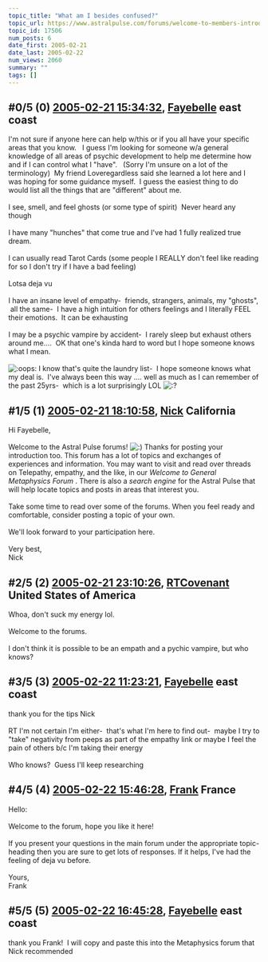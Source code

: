 ```yaml
---
topic_title: "What am I besides confused?"
topic_url: https://www.astralpulse.com/forums/welcome-to-members-introductions!/what-am-i-besides-confused
topic_id: 17506
num_posts: 6
date_first: 2005-02-21
date_last: 2005-02-22
num_views: 2060
summary: ""
tags: []
---
```


## \#0/5 (0) [2005-02-21 15:34:32](https://www.astralpulse.com/forums/index.php?msg=151255), [Fayebelle](https://www.astralpulse.com/forums/profile/?u=7399) east coast ##
<section>
I'm not sure if anyone here can help w/this or if you all have your specific areas that you know.   I guess I'm looking for someone w/a general knowledge of all areas of psychic development to help me determine how and if I can control what I "have".   (Sorry I'm unsure on a lot of the terminology)  My friend Loveregardless said she learned a lot here and I was hoping for some guidance myself.  I guess the easiest thing to do would list all the things that are "different" about me.
<br>
<br>
I see, smell, and feel ghosts (or some type of spirit)  Never heard any though
<br>
<br>
I have many "hunches" that come true and I've had 1 fully realized true dream.
<br>
<br>
I can usually read Tarot Cards (some people I REALLY don't feel like reading for so I don't try if I have a bad feeling)
<br>
<br>
Lotsa deja vu
<br>
<br>
I have an insane level of empathy-  friends, strangers, animals, my "ghosts",  all the same-  I have a high intuition for others feelings and I literally FEEL their emotions.  It can be exhausting
<br>
<br>
I may be a psychic vampire by accident-  I rarely sleep but exhaust others around me....  OK that one's kinda hard to word but I hope someone knows what I mean.
<br>
<br>
<img alt=":oops:" class="smiley" src="https://www.astralpulse.com/forums/Smileys/fugue/embarrassed.png" title="embarassed"/>
I know that's quite the laundry list-  I hope someone knows what my deal is.  I've always been this way .... well as much as I can remember of the past 25yrs-  which is a lot surprisingly LOL
<img alt=":?" class="smiley" src="https://www.astralpulse.com/forums/Smileys/fugue/huh.png" title="Huh"/>
</section>

## \#1/5 (1) [2005-02-21 18:10:58](https://www.astralpulse.com/forums/index.php?msg=151292), [Nick](https://www.astralpulse.com/forums/profile/?u=2080) California ##
<section>
Hi Fayebelle,
<br>
<br>
Welcome to the Astral Pulse forums!
<img alt=":)" class="smiley" src="https://www.astralpulse.com/forums/Smileys/fugue/smiley.png" title="Smiley"/>
Thanks for posting your introduction too. This forum has a lot of topics and exchanges of experiences and information. You may want to visit and read over threads on Telepathy, empathy, and the like, in our
<i>
 Welcome to General Metaphysics Forum
</i>
. There is also a
<i>
 search engine
</i>
for the Astral Pulse that will help locate topics and posts in areas that interest you.
<br>
<br>
Take some time to read over some of the forums. When you feel ready and comfortable, consider posting a topic of your own.
<br>
<br>
We'll look forward to your participation here.
<br>
<br>
Very best,
<br>
Nick
</section>

## \#2/5 (2) [2005-02-21 23:10:26](https://www.astralpulse.com/forums/index.php?msg=151368), [RTCovenant](https://www.astralpulse.com/forums/profile/?u=8389) United States of America ##
<section>
Whoa, don't suck my energy lol.
<br>
<br>
Welcome to the forums.
<br>
<br>
I don't think it is possible to be an empath and a pychic vampire, but who knows?
</section>

## \#3/5 (3) [2005-02-22 11:23:21](https://www.astralpulse.com/forums/index.php?msg=151515), [Fayebelle](https://www.astralpulse.com/forums/profile/?u=7399) east coast ##
<section>
thank you for the tips Nick
<br>
<br>
RT I'm not certain I'm either-  that's what I'm here to find out-  maybe I try to "take" negativity from peeps as part of the empathy link or maybe I feel the pain of others b/c I'm taking their energy
<br>
<br>
Who knows?  Guess I'll keep researching
</section>

## \#4/5 (4) [2005-02-22 15:46:28](https://www.astralpulse.com/forums/index.php?msg=151594), [Frank](https://www.astralpulse.com/forums/profile/?u=359) France ##
<section>
Hello:
<br>
<br>
Welcome to the forum, hope you like it here!
<br>
<br>
If you present your questions in the main forum under the appropriate topic-heading then you are sure to get lots of responses. If it helps, I've had the feeling of deja vu before.
<br>
<br>
Yours,
<br>
Frank
</section>

## \#5/5 (5) [2005-02-22 16:45:28](https://www.astralpulse.com/forums/index.php?msg=151605), [Fayebelle](https://www.astralpulse.com/forums/profile/?u=7399) east coast ##
<section>
thank you Frank!  I will copy and paste this into the Metaphysics forum that Nick recommended
</section>